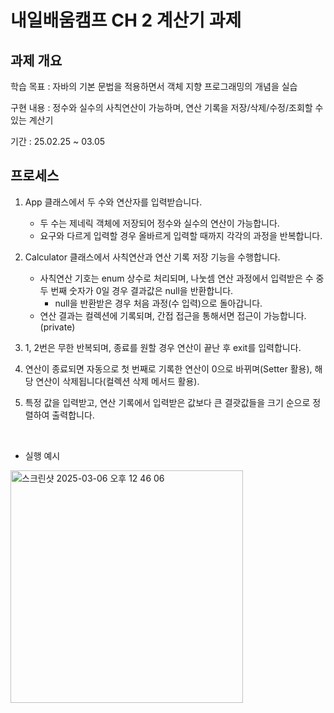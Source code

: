 # 내일배움캠프 CH 2 계산기 과제

## 과제 개요

학습 목표 : 자바의 기본 문법을 적용하면서 객체 지향 프로그래밍의 개념을 실습

구현 내용 : 정수와 실수의 사칙연산이 가능하며, 연산 기록을 저장/삭제/수정/조회할 수 있는 계산기

기간 : 25.02.25 ~ 03.05


## 프로세스

1. App 클래스에서 두 수와 연산자를 입력받습니다.
    + 두 수는 제네릭 객체에 저장되어 정수와 실수의 연산이 가능합니다.
    + 요구와 다르게 입력할 경우 올바르게 입력할 때까지 각각의 과정을 반복합니다.

2. Calculator 클래스에서 사칙연산과 연산 기록 저장 기능을 수행합니다.
    + 사칙연산 기호는 enum 상수로 처리되며, 나눗셈 연산 과정에서 입력받은 수 중 두 번째 숫자가 0일 경우 결과값은 null을 반환합니다.
      + null을 반환받은 경우 처음 과정(수 입력)으로 돌아갑니다.
    + 연산 결과는 컬렉션에 기록되며, 간접 접근을 통해서면 접근이 가능합니다. (private)

3. 1, 2번은 무한 반복되며, 종료를 원할 경우 연산이 끝난 후 exit를 입력합니다.

4. 연산이 종료되면 자동으로 첫 번째로 기록한 연산이 0으로 바뀌며(Setter 활용), 해당 연산이 삭제됩니다(컬렉션 삭제 메서드 활용).
5. 특정 값을 입력받고, 연산 기록에서 입력받은 값보다 큰 결괏값들을 크기 순으로 정렬하여 출력합니다.

<br>

+ 실행 예시
<img width="372" alt="스크린샷 2025-03-06 오후 12 46 06" src="https://github.com/user-attachments/assets/da79d8f3-ccee-4e2d-b5e2-0fcee2b5824c" />
